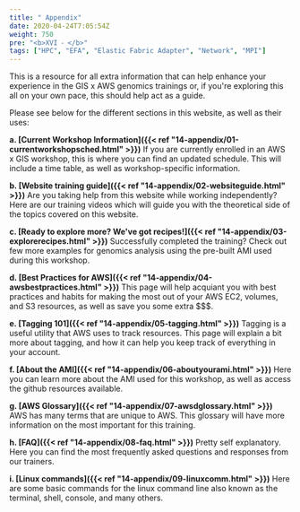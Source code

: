 ```yaml
---
title: " Appendix"
date: 2020-04-24T7:05:54Z
weight: 750
pre: "<b>XVI ⁃ </b>"
tags: ["HPC", "EFA", "Elastic Fabric Adapter", "Network", "MPI"]
---
```


This is a resource for all extra information that can help enhance your experience in the GIS x AWS genomics trainings or, if you're exploring this all on your own pace, this should help act as a guide.

Please see below for the different sections in this website, as well as their uses:

**a. [Current Workshop Information]({{< ref "14-appendix/01-currentworkshopsched.html" >}})**
    If you are currently enrolled in an AWS x GIS workshop, this is where you can find an updated schedule. This will include a time table, as well as workshop-specific information.

**b. [Website training guide]({{< ref "14-appendix/02-websiteguide.html" >}})**
    Are you taking help from this website while working independently? Here are our training videos which will guide you with the theoretical side of the topics covered on this website.

**c. [Ready to explore more? We've got recipes!]({{< ref "14-appendix/03-explorerecipes.html" >}})**
    Successfully completed the training? Check out few more examples for genomics analysis using the pre-built AMI used during this workshop.

**d. [Best Practices for AWS]({{< ref "14-appendix/04-awsbestpractices.html" >}})**
    This page will help acquiant you with best practices and habits for making the most out of your AWS EC2, volumes, and S3 resources, as well as save you some extra $$$.

**e. [Tagging 101]({{< ref "14-appendix/05-tagging.html" >}})**
    Tagging is a useful utility that AWS uses to track resources. This page will explain a bit more about tagging, and how it can help you keep track of everything in your account.

**f. [About the AMI]({{< ref "14-appendix/06-aboutyourami.html" >}})**
    Here you can learn more about the AMI used for this workshop, as well as access the github resources available.

**g. [AWS Glossary]({{< ref "14-appendix/07-awsdglossary.html" >}})**
    AWS has many terms that are unique to AWS. This glossary will have more information on the most important for this training.

**h. [FAQ]({{< ref "14-appendix/08-faq.html" >}})**
    Pretty self explanatory. Here you can find the most frequently asked questions and responses from our trainers.

**i. [Linux commands]({{< ref "14-appendix/09-linuxcomm.html" >}})**
    Here are some basic commands for the linux command line also known as the terminal, shell, console, and many others.

